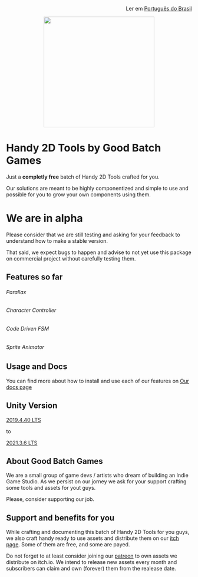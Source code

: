 <p align="right">
  Ler em <a href="README.pt-br.md"> Português do Brasil </a>
</p>

<p align="center">
  <img style="width: 300px; height:300px;" src="https://goodbatchgames.github.io/handy-2d-tools/_images/logo.png" />
</p>

# Handy 2D Tools by Good Batch Games

Just a **completly free** batch of Handy 2D Tools crafted for you.

Our solutions are meant to be highly componentized and simple to use and possible for you to grow your own
components using them.

# We are in alpha

Please consider that we are still testing and asking for your feedback to understand how to make a stable version.

That said, we expect bugs to happen and advise to not yet use this package on commercial project without carefully testing them.

## Features so far

###### Parallax

###### Character Controller

###### Code Driven FSM

###### Sprite Animator

## Usage and Docs

You can find more about how to install and use each of our features on [Our docs page](https://goodbatchgames.github.io/handy-2d-tools)

## Unity Version

[2019.4.40 LTS](https://unity3d.com/pt/unity/whats-new/2019.4.40)

to

[2021.3.6 LTS](https://unity3d.com/pt/unity/whats-new/2021.3.6)

## About Good Batch Games

We are a small group of game devs / artists who dream of building an Indie Game Studio. As we persist on our jorney we ask for your support crafting some tools and assets for yout guys.

Please, consider supporting our job.

## Support and benefits for you

While crafting and documenting this batch of Handy 2D Tools for you guys, we also craft handy ready to use assets
and distribute them on our [itch page](https://goodbatchgames.itch.io). Some of them are free, and some are payed.

Do not forget to at least consider joining our [patreon](https://patreon.com/goodbatchgames) to own assets we distribute on itch.io. We intend to release new assets every month and subscribers can claim and own (forever) them from the realease date.
